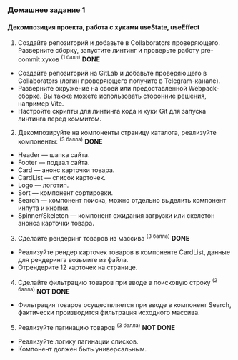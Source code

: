 ### Домашнее задание 1

#### Декомпозиция проекта, работа с хуками useState, useEffect

1. Создайте репозиторий и добавьте в Collaborators проверяющего. Разверните сборку, запустите линтинг и проверьте работу pre-commit хуков <sup>(1 балл)</sup>
   **DONE**

- Создайте репозиторий на GitLab и добавьте проверяющего в Collaborators (логин проверяющего получите в Telegram-канале).
- Разверните окружение на своей или предоставленной Webpack-сборке. Вы также можете использовать сторонние решения, например Vite.
- Настройте скрипты для линтинга кода и хуки Git для запуска линтинга перед коммитом.

2. Декомпозируйте на компоненты страницу каталога, реализуйте компоненты: <sup>(3 балла)</sup>
   **DONE**

- Header — шапка сайта.
- Footer — подвал сайта.
- Card — анонс карточки товара.
- CardList — список карточек.
- Logo — логотип.
- Sort — компонент сортировки.
- Search — компонент поиска, можно отдельно выделить компонент инпута и кнопки.
- Spinner/Skeleton — компонент ожидания загрузки или скелетон анонса карточки товара.

3. Сделайте рендеринг товаров из массива <sup>(3 балла)</sup>
   **DONE**

- Реализуйте рендер карточек товаров в компоненте CardList, данные для рендеринга возьмите из файла.
- Отрендерите 12 карточек на странице.

4. Сделайте фильтрацию товаров при вводе в поисковую строку <sup>(2 балла)</sup>
   **NOT DONE**

- Фильтрация товаров осуществляется при вводе в компонент Search, фактически производится фильтрация исходного массива.

5. Реализуйте пагинацию товаров <sup>(3 балла)</sup>
   **NOT DONE**

- Реализуйте логику пагинации списков.
- Компонент должен быть универсальным.
